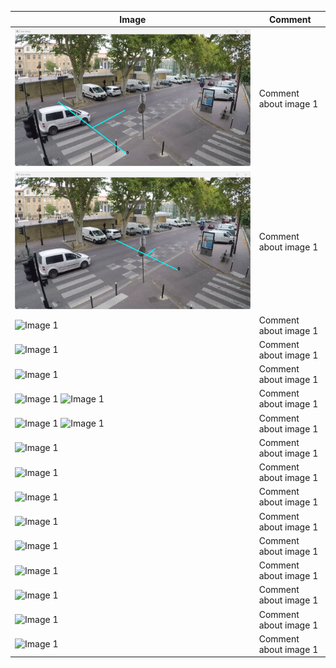 | Image | Comment |
|-------|---------|
| ![Image 1](images/lines/AIX1_good.png) | Comment about image 1 |
| ![Image 1](images/lines/AIX1_bad.png) | Comment about image 1 |
| ![Image 1](images/lines/AIX1.png) | Comment about image 1 |
| ![Image 1](images/lines/AIX2.png) | Comment about image 1 |
| ![Image 1](images/lines/MEZES.png) | Comment about image 1 |
| ![Image 1](images/lines/nuit%202%20off.png) ![Image 1](images/lines/nuit%202%20on.png) | Comment about image 1 |
| ![Image 1](images/lines/obstruct.png) ![Image 1](images/lines/obstruct_n.png) | Comment about image 1 |
| ![Image 1](images/lines/PEGOMAS.png) | Comment about image 1 |
| ![Image 1](images/lines/perspectived.png) | Comment about image 1 |
| ![Image 1](images/lines/remorque.png) | Comment about image 1 |
| ![Image 1](images/lines/RODEZ.png) | Comment about image 1 |
| ![Image 1](images/lines/setup%201.png) | Comment about image 1 |
| ![Image 1](images/lines/setup%202.png) | Comment about image 1 |
| ![Image 1](images/lines/STJUNIEN1.png) | Comment about image 1 |
| ![Image 1](images/lines/STJUNIEN2.png) | Comment about image 1 |
| ![Image 1](images/lines/VALENCE.png) | Comment about image 1 |
